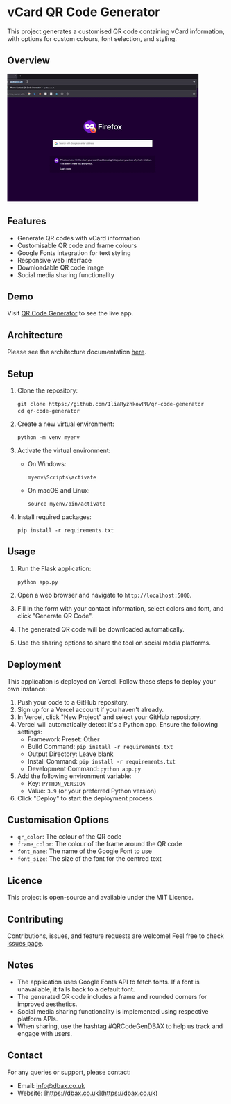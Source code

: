 # vCard QR Code Generator

This project generates a customised QR code containing vCard information, with options for custom colours, font selection, and styling.

## Overview

![QR Code Generator Overview](assets/Overview.gif)

## Features

- Generate QR codes with vCard information
- Customisable QR code and frame colours
- Google Fonts integration for text styling
- Responsive web interface
- Downloadable QR code image
- Social media sharing functionality

## Demo

Visit [QR Code Generator](https://qr.dbax.co.uk/) to see the live app.

## Architecture

Please see the architecture documentation [here](architecture/architecture.md).


## Setup

1. Clone the repository:
   ```
   git clone https://github.com/IliaRyzhkovPR/qr-code-generator
   cd qr-code-generator
   ```

2. Create a new virtual environment:
   ```
   python -m venv myenv
   ```

3. Activate the virtual environment:
   - On Windows:
     ```
     myenv\Scripts\activate
     ```
   - On macOS and Linux:
     ```
     source myenv/bin/activate
     ```

4. Install required packages:
   ```
   pip install -r requirements.txt
   ```

## Usage

1. Run the Flask application:
   ```
   python app.py
   ```

2. Open a web browser and navigate to `http://localhost:5000`.

3. Fill in the form with your contact information, select colors and font, and click "Generate QR Code".

4. The generated QR code will be downloaded automatically.

5. Use the sharing options to share the tool on social media platforms.

## Deployment

This application is deployed on Vercel. Follow these steps to deploy your own instance:

1. Push your code to a GitHub repository.
2. Sign up for a Vercel account if you haven't already.
3. In Vercel, click "New Project" and select your GitHub repository.
4. Vercel will automatically detect it's a Python app. Ensure the following settings:
   - Framework Preset: Other
   - Build Command: `pip install -r requirements.txt`
   - Output Directory: Leave blank
   - Install Command: `pip install -r requirements.txt`
   - Development Command: `python app.py`
5. Add the following environment variable:
   - Key: `PYTHON_VERSION`
   - Value: `3.9` (or your preferred Python version)
6. Click "Deploy" to start the deployment process.

## Customisation Options

- `qr_color`: The colour of the QR code
- `frame_color`: The colour of the frame around the QR code
- `font_name`: The name of the Google Font to use
- `font_size`: The size of the font for the centred text

## Licence

This project is open-source and available under the MIT Licence.

## Contributing

Contributions, issues, and feature requests are welcome! Feel free to check [issues page](https://github.com/IliaRyzhkovPR/qr-code-generator/issues).

## Notes

- The application uses Google Fonts API to fetch fonts. If a font is unavailable, it falls back to a default font.
- The generated QR code includes a frame and rounded corners for improved aesthetics.
- Social media sharing functionality is implemented using respective platform APIs.
- When sharing, use the hashtag #QRCodeGenDBAX to help us track and engage with users.

## Contact

For any queries or support, please contact:
- Email: info@dbax.co.uk
- Website: [https://dbax.co.uk](https://dbax.co.uk)